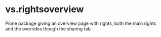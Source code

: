 vs.rightsoverview
=================

Plone package giving an overview page with rights, both the main rights and the overrides though the sharing tab.
